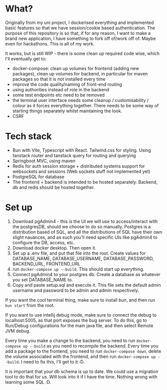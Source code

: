 # What?
Originally from my uni project, I dockerised everything and implemented basic features so that we have session/cookie based authentication.
The purpose of this repository is so that, if for any reason, I want to make a brand new application, I have something to fork off of/work off of. Maybe even for hackathons.
This is all of my work.

It works, but is still WIP - there is some clean up required code wise, which I'll eventually get to:
- docker-compose: clean up volumes for frontend (adding new packages), clean up volumes for backend, in particular for maven packages so that it is not installed every time
- improve the code quality/naming of front-end routing
- using authorities instead of role in the backend
- some test endpoints etc need to be removed
- the terminal user interface needs some cleanup / customisability / colour as it forces everything together. There needs to be some way of starting things separately whilst maintaining the look.
- CSRF

# Tech stack
- Bun with Vite, Typescript with React. Tailwind.css for styling. Using tanstack router and tanstack query for routing and querying
- Springboot MVC, using maven
- Redis for auth session storage + distributed systems support for websockets and sessions (Web sockets stuff not implemented yet)
- PostgreSQL for database
- The frontend + backend is intended to be hosted separately. Backend, db and redis should be hosted together.

# Set up
1. Download pgAdmin4 - this is the UI we will use to access/interact with the postgresDB, should we choose to do so manually. Postgres is a distribution based of SQL, and all the distributions of SQL have their own slight nauances, and as such you'll need specific UIs like pgAdmin4 to configure the DB, access, etc. 
2. Download docker desktop. Then open it.
3. Set up a .env file, and put that file into the root. Create values for DATABASE_NAME, DATABASE_USERNAME, DATABASE_PASSWORD, BACKEND_URL, FRONTEND_URL
4. run `docker-compose up --build`. This should start up everything.
5. Connect pgAdmin4 to your postgres db. Create a database as whatever you set DATABASE_NAME to.
6. Copy and paste setup.sql and execute it. This file sets the default admin username and password to be admin and admin respectively.

If you want the cool terminal thing, make sure to install bun, and then run `bun start` from the root.

If you want to use intellij debug mode, make sure to connect the debug to localhost:5005, as that port exposes the bug server. To do this, go to Run/Debug configurations for the main java file, and then select Remote JVM debug.

Every time you make a change to the backend, you need to run `docker-compose up --build` as you need to recompile the backend. 
Every time you add a package to the frontend, you need to run `docker-compose down`, delete the volume associated with the frontend, and then run `docker-compose up --build`. I need to fix this, I'll get to it :D.

It is important that your db schema is up to date. We could use a migration tool to do that for us. Will look into it if I have the time. Nothing wrong with learning some SQL :D.
